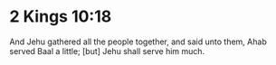# 2 Kings 10:18

And Jehu gathered all the people together, and said unto them, Ahab served Baal a little; [but] Jehu shall serve him much.